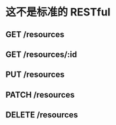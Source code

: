 # 这不是标准的 RESTful

## GET /resources
## GET /resources/:id
## PUT /resources
## PATCH /resources
## DELETE /resources